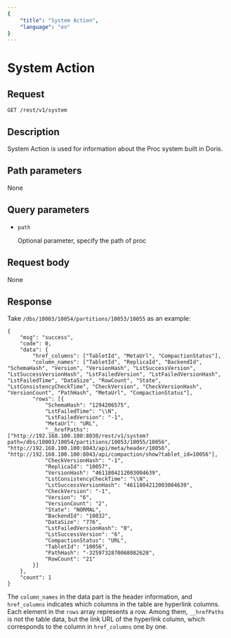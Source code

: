 ```yaml
---
{
    "title": "System Action",
    "language": "en"
}
---
```


# System Action

## Request

```
GET /rest/v1/system
```

## Description

System Action is used for information about the Proc system built in Doris.
    
## Path parameters

None

## Query parameters

* `path`

    Optional parameter, specify the path of proc

## Request body

None

## Response
    
Take `/dbs/10003/10054/partitions/10053/10055` as an example:
    
```
{
	"msg": "success",
	"code": 0,
	"data": {
		"href_columns": ["TabletId", "MetaUrl", "CompactionStatus"],
		"column_names": ["TabletId", "ReplicaId", "BackendId", "SchemaHash", "Version", "VersionHash", "LstSuccessVersion", "LstSuccessVersionHash", "LstFailedVersion", "LstFailedVersionHash", "LstFailedTime", "DataSize", "RowCount", "State", "LstConsistencyCheckTime", "CheckVersion", "CheckVersionHash", "VersionCount", "PathHash", "MetaUrl", "CompactionStatus"],
		"rows": [{
			"SchemaHash": "1294206575",
			"LstFailedTime": "\\N",
			"LstFailedVersion": "-1",
			"MetaUrl": "URL",
			"__hrefPaths": ["http://192.168.100.100:8030/rest/v1/system?path=/dbs/10003/10054/partitions/10053/10055/10056", "http://192.168.100.100:8043/api/meta/header/10056", "http://192.168.100.100:8043/api/compaction/show?tablet_id=10056"],
			"CheckVersionHash": "-1",
			"ReplicaId": "10057",
			"VersionHash": "4611804212003004639",
			"LstConsistencyCheckTime": "\\N",
			"LstSuccessVersionHash": "4611804212003004639",
			"CheckVersion": "-1",
			"Version": "6",
			"VersionCount": "2",
			"State": "NORMAL",
			"BackendId": "10032",
			"DataSize": "776",
			"LstFailedVersionHash": "0",
			"LstSuccessVersion": "6",
			"CompactionStatus": "URL",
			"TabletId": "10056",
			"PathHash": "-3259732870068082628",
			"RowCount": "21"
		}]
	},
	"count": 1
}
```
    
The `column_names` in the data part is the header information, and `href_columns` indicates which columns in the table are hyperlink columns. Each element in the `rows` array represents a row. Among them, `__hrefPaths` is not the table data, but the link URL of the hyperlink column, which corresponds to the column in `href_columns` one by one.
